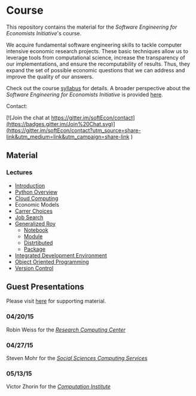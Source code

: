# Course

This repository contains the material for the *Software Engineering for Economists Initiative*'s course. 

We acquire fundamental software engineering skills to tackle computer intensive economic research projects. These basic techniques allow us to leverage tools from computational science, increase the transparency of our implementations, and ensure the recomputability of results. Thus, they expand the set of possible economic questions
that we can address and improve the quality of our answers.

Check out the course [syllabus](https://github.com/softEcon/course/blob/master/syllabus.pdf) for details. A broader perspective about the *Software Engineering for Economists Initiative* is provided [here](http://slideviewer.herokuapp.com/github/softEcon/overview/blob/master/initiative.ipynb?create=1). 

Contact:

[![Join the chat at https://gitter.im/softEcon/contact](https://badges.gitter.im/Join%20Chat.svg)](https://gitter.im/softEcon/contact?utm_source=share-link&utm_medium=link&utm_campaign=share-link
)

## Material

### Lectures
* [Introduction](http://slideviewer.herokuapp.com/github/softEcon/course/blob/master/initiative.ipynb?create=1#/)
* [Python Overview](http://nbviewer.ipython.org/github/softEcon/course/blob/master/lectures/python_overview/lecture.ipynb)
* [Cloud Computing](http://nbviewer.ipython.org/github/softEcon/course/blob/master/lectures/cloud_computing/lecture.ipynb)
* Economic Models
 * [Carrer Choices](http://nbviewer.ipython.org/github/softEcon/course/blob/master/lectures/economic_models/career_choices/lecture.ipynb)
 * [Job Search](http://nbviewer.ipython.org/github/softEcon/course/blob/master/lectures/economic_models/job_search/lecture.ipynb)
 * [Generalized Roy](http://nbviewer.ipython.org/github/grmToolbox/lectures/blob/master/model/lecture.ipynb)
   * [Notebook](http://nbviewer.ipython.org/github/grmToolbox/lectures/blob/master/notebook/lecture.ipynb) 
    * [Module](http://nbviewer.ipython.org/github/grmToolbox/lectures/blob/master/module/lecture.ipynb) 
    * [Distrtibuted](http://nbviewer.ipython.org/github/grmToolbox/lectures/blob/master/distributed/lecture.ipynb)
    * [Package](http://nbviewer.ipython.org/github/grmToolbox/lectures/blob/master/package/lecture.ipynb)
* [Integrated Development Environment](http://nbviewer.ipython.org/github/softEcon/course/blob/master/lectures/integrated_development_environment/lecture.ipynb) 
* [Object Oriented Programming](http://nbviewer.ipython.org/github/softEcon/course/blob/master/lectures/object_oriented_programming/lecture.ipynb) 
* [Version Control](http://nbviewer.ipython.org/github/softEcon/course/blob/master/lectures/version_control/lecture.ipynb) 

## Guest Presentations

Please visit [here](https://github.com/softEcon/course/tree/master/resource_centers) for supporting material.

### 04/20/15 

Robin Weiss for the [*Research Computing Center*](https://rcc.uchicago.edu/)

### 04/27/15 

Steven Mohr for the [*Social Sciences Computing Services*](https://sscs.uchicago.edu/)

### 05/13/15

Victor Zhorin for the [*Computation Institute*](https://www.ci.uchicago.edu/)
